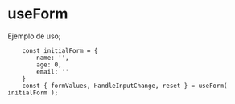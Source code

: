 # useForm

Ejemplo de uso;

```
    const initialForm = {
        name: '',
        age: 0,
        email: ''
    }
    const { formValues, HandleInputChange, reset } = useForm( initialForm );
```